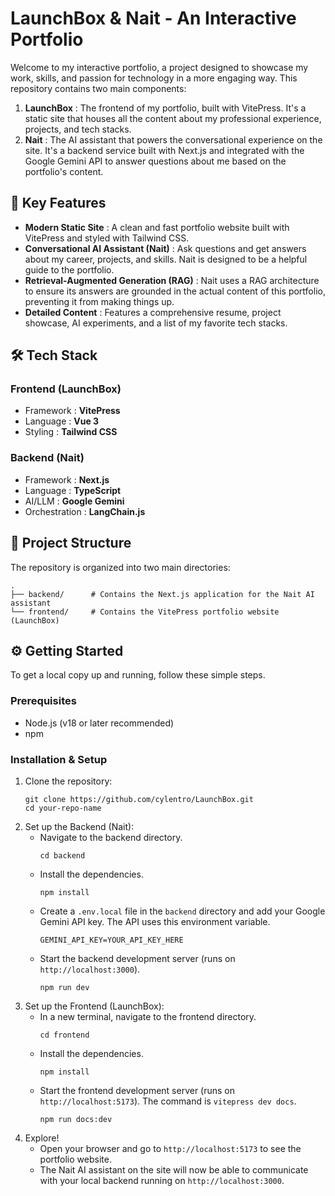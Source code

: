 # LaunchBox & Nait - An Interactive Portfolio

Welcome to my interactive portfolio, a project designed to showcase my work, skills, and passion for technology in a more engaging way. This repository contains two main components:

1. **LaunchBox** : The frontend of my portfolio, built with VitePress. It's a static site that houses all the content about my professional experience, projects, and tech stacks.
2. **Nait** : The AI assistant that powers the conversational experience on the site. It's a backend service built with Next.js and integrated with the Google Gemini API to answer questions about me based on the portfolio's content.

## 🚀 Key Features

* **Modern Static Site** : A clean and fast portfolio website built with VitePress and styled with Tailwind CSS.
* **Conversational AI Assistant (Nait)** : Ask questions and get answers about my career, projects, and skills. Nait is designed to be a helpful guide to the portfolio.
* **Retrieval-Augmented Generation (RAG)** : Nait uses a RAG architecture to ensure its answers are grounded in the actual content of this portfolio, preventing it from making things up.
* **Detailed Content** : Features a comprehensive resume, project showcase, AI experiments, and a list of my favorite tech stacks.

## 🛠️ Tech Stack

### Frontend (LaunchBox)

* Framework : **VitePress**
* Language : **Vue 3**
* Styling : **Tailwind CSS**

### Backend (Nait)

* Framework : **Next.js**
* Language : **TypeScript**
* AI/LLM : **Google Gemini**
* Orchestration : **LangChain.js**

## 📂 Project Structure

The repository is organized into two main directories:

```
.
├── backend/      # Contains the Next.js application for the Nait AI assistant
└── frontend/     # Contains the VitePress portfolio website (LaunchBox)

```

## ⚙️ Getting Started

To get a local copy up and running, follow these simple steps.

### Prerequisites

* Node.js (v18 or later recommended)
* npm

### Installation & Setup

1. Clone the repository:
   ```
   git clone https://github.com/cylentro/LaunchBox.git
   cd your-repo-name

   ```
2. Set up the Backend (Nait):
   * Navigate to the backend directory.
     ```
     cd backend

     ```
   * Install the dependencies.
     ```
     npm install

     ```
   * Create a `.env.local` file in the `backend` directory and add your Google Gemini API key. The API uses this environment variable.
     ```
     GEMINI_API_KEY=YOUR_API_KEY_HERE

     ```
   * Start the backend development server (runs on `http://localhost:3000`).
     ```
     npm run dev

     ```
3. Set up the Frontend (LaunchBox):
   * In a new terminal, navigate to the frontend directory.
     ```
     cd frontend

     ```
   * Install the dependencies.
     ```
     npm install

     ```
   * Start the frontend development server (runs on `http://localhost:5173`). The command is `vitepress dev docs`.
     ```
     npm run docs:dev

     ```
4. Explore!
   * Open your browser and go to `http://localhost:5173` to see the portfolio website.
   * The Nait AI assistant on the site will now be able to communicate with your local backend running on `http://localhost:3000`.
